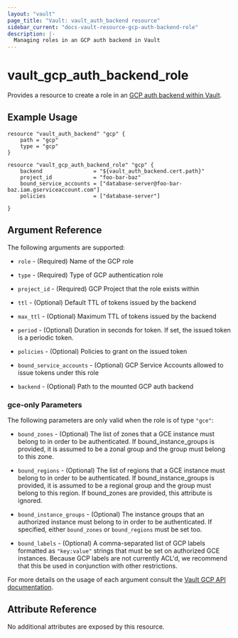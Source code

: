 ```yaml
---
layout: "vault"
page_title: "Vault: vault_auth_backend resource"
sidebar_current: "docs-vault-resource-gcp-auth-backend-role"
description: |-
  Managing roles in an GCP auth backend in Vault
---
```


# vault\_gcp\_auth\_backend\_role

Provides a resource to create a role in an [GCP auth backend within Vault](https://www.vaultproject.io/docs/auth/gcp.html).

## Example Usage

```hcl
resource "vault_auth_backend" "gcp" {
    path = "gcp"
    type = "gcp"
}

resource "vault_gcp_auth_backend_role" "gcp" {
    backend                = "${vault_auth_backend.cert.path}"
    project_id             = "foo-bar-baz"
    bound_service_accounts = ["database-server@foo-bar-baz.iam.gserviceaccount.com"]
    policies               = ["database-server"]

}
```

## Argument Reference

The following arguments are supported:

* `role` - (Required) Name of the GCP role

* `type` - (Required) Type of GCP authentication role

* `project_id` - (Required) GCP Project that the role exists within

* `ttl` - (Optional) Default TTL of tokens issued by the backend

* `max_ttl` - (Optional) Maximum TTL of tokens issued by the backend

* `period` - (Optional) Duration in seconds for token.  If set, the issued token is a periodic token.

* `policies` - (Optional) Policies to grant on the issued token

* `bound_service_accounts` - (Optional) GCP Service Accounts allowed to issue tokens under this role

* `backend` - (Optional) Path to the mounted GCP auth backend


### gce-only Parameters

The following parameters are only valid when the role is of type `"gce"`:

* `bound_zones` - (Optional)  The list of zones that a GCE instance must belong to in order to be authenticated. If bound_instance_groups is provided, it is assumed to be a zonal group and the group must belong to this zone.

* `bound_regions` - (Optional) The list of regions that a GCE instance must belong to in order to be authenticated. If bound_instance_groups is provided, it is assumed to be a regional group and the group must belong to this region. If bound_zones are provided, this attribute is ignored.

* `bound_instance_groups` - (Optional) The instance groups that an authorized instance must belong to in order to be authenticated. If specified, either `bound_zones` or `bound_regions` must be set too.

* `bound_labels` - (Optional) A comma-separated list of GCP labels formatted as `"key:value"` strings that must be set on authorized GCE instances. Because GCP labels are not currently ACL'd, we recommend that this be used in conjunction with other restrictions.

For more details on the usage of each argument consult the [Vault GCP API documentation](https://www.vaultproject.io/api/auth/gcp/index.html).

## Attribute Reference

No additional attributes are exposed by this resource.
